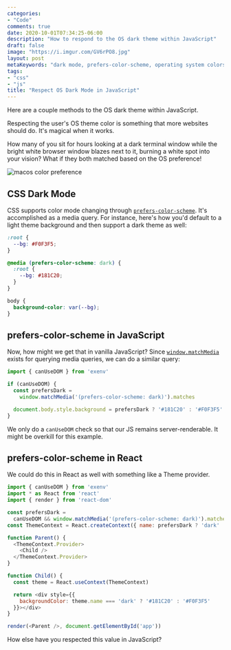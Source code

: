 ```yaml
---
categories:
- "Code"
comments: true
date: 2020-10-01T07:34:25-06:00
description: "How to respond to the OS dark theme within JavaScript"
draft: false
image: "https://i.imgur.com/GV6rPO8.jpg"
layout: post
metaKeywords: "dark mode, prefers-color-scheme, operating system colors, javascript, dark mode in css"
tags:
- "css"
- "js"
title: "Respect OS Dark Mode in JavaScript"
---
```


Here are a couple methods to the OS dark theme within JavaScript. 

<!--more-->

Respecting the user's OS theme color is something that more websites should do. It's magical when it works. 

How many of you sit for hours looking at a dark terminal window while the bright white browser window blazes next to it, burning a white spot into your vision? What if they both matched based on the OS preference!

![macos color preference](https://i.imgur.com/fl4i44S.jpg)

## CSS Dark Mode

CSS supports color mode changing through [`prefers-color-scheme`](https://developer.mozilla.org/en-US/docs/Web/CSS/@media/prefers-color-scheme).  It's accomplished as a media query. For instance, here's how you'd default to a light theme background and then support a dark theme as well:

```css
:root {
  --bg: #F0F3F5;
}

@media (prefers-color-scheme: dark) {
  :root {
    --bg: #181C20;
  }
}

body {
  background-color: var(--bg);
}
```

## prefers-color-scheme in JavaScript

Now, how might we get that in vanilla JavaScript?  Since [`window.matchMedia`](https://developer.mozilla.org/en-US/docs/Web/API/Window/matchMedia) exists for querying media queries, we can do a similar query:

```js
import { canUseDOM } from 'exenv'

if (canUseDOM) {
  const prefersDark =
    window.matchMedia('(prefers-color-scheme: dark)').matches

  document.body.style.background = prefersDark ? '#181C20' : '#F0F3F5'
}
```

We only do a `canUseDOM` check so that our JS remains server-renderable. It might be overkill for this example.

## prefers-color-scheme in React

We could do this in React as well with something like a Theme provider.

```js
import { canUseDOM } from 'exenv'
import * as React from 'react'
import { render } from 'react-dom'

const prefersDark =
  canUseDOM && window.matchMedia('(prefers-color-scheme: dark)').matches
const ThemeContext = React.createContext({ name: prefersDark ? 'dark' : 'light' })

function Parent() {
  <ThemeContext.Provider>
    <Child />
  </ThemeContext.Provider>
}

function Child() {
  const theme = React.useContext(ThemeContext)

  return <div style={{
    backgroundColor: theme.name === 'dark' ? '#181C20' : '#F0F3F5'
  }}></div>
}

render(<Parent />, document.getElementById('app'))
```

How else have you respected this value in JavaScript?  
